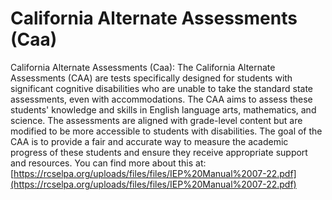 # California Alternate Assessments (Caa)
California Alternate Assessments (Caa): The California Alternate Assessments (CAA) are tests specifically designed for students with significant cognitive disabilities who are unable to take the standard state assessments, even with accommodations. The CAA aims to assess these students' knowledge and skills in English language arts, mathematics, and science. The assessments are aligned with grade-level content but are modified to be more accessible to students with disabilities. The goal of the CAA is to provide a fair and accurate way to measure the academic progress of these students and ensure they receive appropriate support and resources.
You can find more about this at: [https://rcselpa.org/uploads/files/files/IEP%20Manual%2007-22.pdf](https://rcselpa.org/uploads/files/files/IEP%20Manual%2007-22.pdf)
